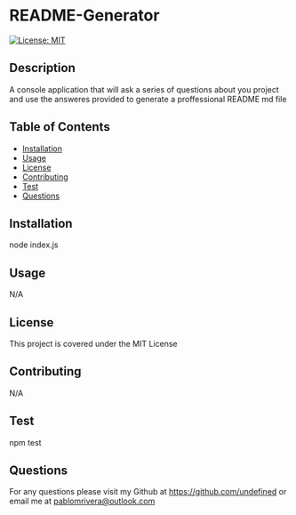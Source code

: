 # README-Generator

  [![License: MIT](https://img.shields.io/badge/License-MIT-yellow.svg)](https://opensource.org/licenses/MIT)

  ## Description

  A console application that will ask a series of questions about you project and use the answeres provided to generate a proffessional README md file

  ## Table of Contents
  * [Installation](#Installation)
  * [Usage](#Usage)
  * [License](#License)
  * [Contributing](#Contributing)
  * [Test](#Test)
  * [Questions](#Questions)
  ## Installation

  node index.js

  ## Usage

  N/A

  ## License

  This project is covered under the MIT License

  ## Contributing

  N/A

  ## Test

  npm test

  ## Questions
  
  For any questions please visit my Github at <https://github.com/undefined> or email me at <pablomrivera@outlook.com>

